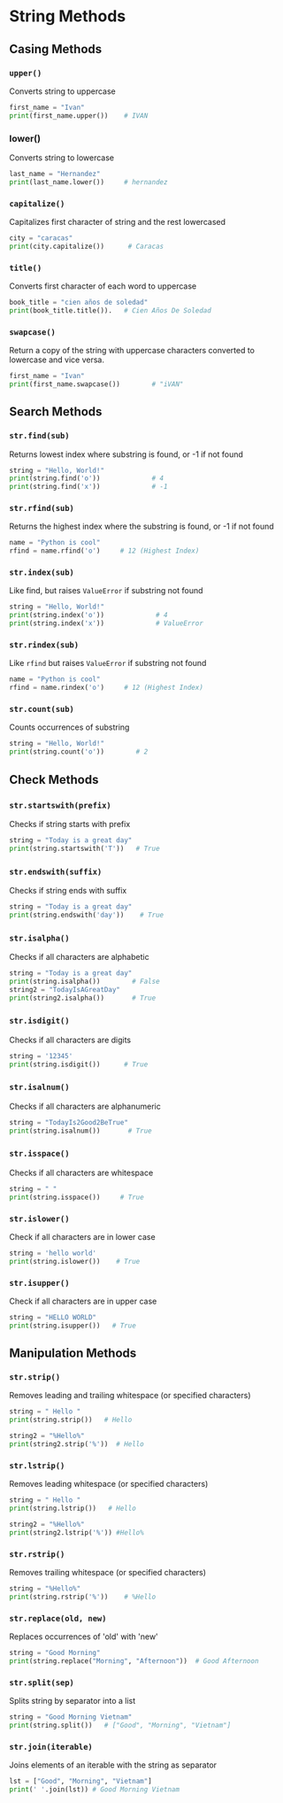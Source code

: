 # String Methods

## Casing Methods

### `upper()`

Converts string to uppercase

```python
first_name = "Ivan"
print(first_name.upper())    # IVAN
```

### lower()

Converts string to lowercase

```python
last_name = "Hernandez"
print(last_name.lower())     # hernandez
```

### `capitalize()`

Capitalizes first character of string and the rest lowercased

```python
city = "caracas"
print(city.capitalize())      # Caracas
```

### `title()`

Converts first character of each word to uppercase

```python
book_title = "cien años de soledad"
print(book_title.title()).   # Cien Años De Soledad
```

### ```swapcase()```

Return a copy of the string with uppercase characters converted to lowercase and vice versa.

```python
first_name = "Ivan"
print(first_name.swapcase())        # "iVAN"
```

## Search Methods

### `str.find(sub)`

Returns lowest index where substring is found, or -1 if not found

```python
string = "Hello, World!"
print(string.find('o'))             # 4
print(string.find('x'))             # -1
```

### `str.rfind(sub)`

Returns the highest index where the substring is found, or -1 if not found

```python
name = "Python is cool"
rfind = name.rfind('o')     # 12 (Highest Index)
```

### `str.index(sub)`

Like find, but raises `ValueError` if substring not found

```python
string = "Hello, World!"
print(string.index('o'))             # 4
print(string.index('x'))             # ValueError
```

### `str.rindex(sub)`

Like `rfind` but raises `ValueError` if substring not found

```python
name = "Python is cool"
rfind = name.rindex('o')     # 12 (Highest Index)
```

### `str.count(sub)`

Counts occurrences of substring

```python
string = "Hello, World!"
print(string.count('o'))        # 2
```

## Check Methods

### `str.startswith(prefix)` 

Checks if string starts with prefix

```python
string = "Today is a great day"
print(string.startswith('T'))   # True
```

### `str.endswith(suffix)` 

 Checks if string ends with suffix

```python
string = "Today is a great day"
print(string.endswith('day'))    # True
```

### `str.isalpha()` 

Checks if all characters are alphabetic

```python
string = "Today is a great day"
print(string.isalpha())        # False
string2 = "TodayIsAGreatDay"
print(string2.isalpha())       # True
```

### `str.isdigit()` 

Checks if all characters are digits

```python
string = '12345'
print(string.isdigit())      # True
```

### `str.isalnum()` 

Checks if all characters are alphanumeric

```python
string = "TodayIs2Good2BeTrue"
print(string.isalnum())       # True
```

### `str.isspace()` 

Checks if all characters are whitespace

```python
string = " "
print(string.isspace())     # True
```

### `str.islower()`

Check if all characters are in lower case

```python
string = 'hello world'
print(string.islower())    # True
```

### `str.isupper()`

Check if all characters are in upper case

```python
string = "HELLO WORLD"
print(string.isupper())   # True
```
## Manipulation Methods

### `str.strip()`

Removes leading and trailing whitespace (or specified characters)

```python
string = " Hello "
print(string.strip())   # Hello

string2 = "%Hello%"
print(string2.strip('%'))  # Hello
```

### `str.lstrip()`

Removes leading whitespace (or specified characters)

```python
string = " Hello "
print(string.lstrip())   # Hello

string2 = "%Hello%"
print(string2.lstrip('%')) #Hello%
```

### `str.rstrip()`

Removes trailing whitespace (or specified characters)

```python
string = "%Hello%"
print(string.rstrip('%'))    # %Hello
```

### `str.replace(old, new)`

Replaces occurrences of 'old' with 'new'

```python
string = "Good Morning"
print(string.replace("Morning", "Afternoon"))  # Good Afternoon
```

### `str.split(sep)`

Splits string by separator into a list

```python
string = "Good Morning Vietnam"
print(string.split())   # ["Good", "Morning", "Vietnam"]
```

### `str.join(iterable)`

Joins elements of an iterable with the string as separator

```python
lst = ["Good", "Morning", "Vietnam"]
print(' '.join(lst)) # Good Morning Vietnam
```